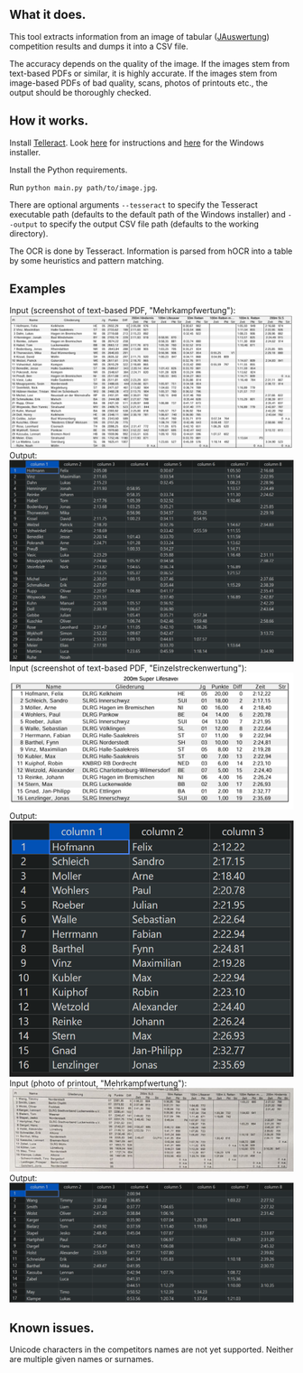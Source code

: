 ## What it does.

This tool extracts information from an image of tabular ([JAuswertung](https://github.com/dennisfabri/JAuswertung)) competition results and dumps it into a CSV file.

The accuracy depends on the quality of the image. If the images stem from text-based PDFs or similar, it is highly accurate. If the images stem from image-based PDFs of bad quality, scans, photos of printouts etc., the output should be thoroughly checked.

## How it works.

Install [Telleract](https://github.com/tesseract-ocr/tesseract). Look [here](https://tesseract-ocr.github.io/tessdoc/Installation.html) for instructions and [here](https://github.com/UB-Mannheim/tesseract/wiki) for the Windows installer.

Install the Python requirements.

Run `python main.py path/to/image.jpg`.

There are optional arguments
`--tesseract` to specify the Tesseract executable path (defaults to the default path of the Windows installer) and
`--output` to specify the output CSV file path (defaults to the working directory).

The OCR is done by Tesseract. Information is parsed from hOCR into a table by some heuristics and pattern matching.

## Examples

Input (screenshot of text-based PDF, "Mehrkampfwertung"):
![](examples/1input.png)
Output:
![](examples/1output.png)
Input (screenshot of text-based PDF, "Einzelstreckenwertung"):
![](examples/2input.png)
Output:
![](examples/2output.png)
Input (photo of printout, "Mehrkampfwertung"):
![](examples/3input.jpg)
Output:
![](examples/3output.png)

## Known issues.

Unicode characters in the competitors names are not yet supported. Neither are multiple given names or surnames.